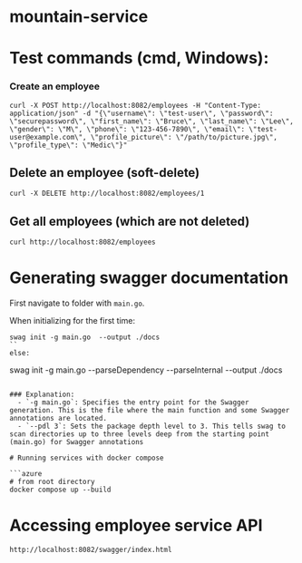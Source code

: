 # mountain-service


# Test commands (cmd, Windows):

### Create an employee
```
curl -X POST http://localhost:8082/employees -H "Content-Type: application/json" -d "{\"username\": \"test-user\", \"password\": \"securepassword\", \"first_name\": \"Bruce\", \"last_name\": \"Lee\", \"gender\": \"M\", \"phone\": \"123-456-7890\", \"email\": \"test-user@example.com\", \"profile_picture\": \"/path/to/picture.jpg\", \"profile_type\": \"Medic\"}"
```

## Delete an employee (soft-delete)
```
curl -X DELETE http://localhost:8082/employees/1
```

## Get all employees (which are not deleted)
```
curl http://localhost:8082/employees
```

# Generating swagger documentation
First navigate to folder with `main.go`.

When initializing for the first time:
```
swag init -g main.go  --output ./docs
``
else:
```
swag init -g main.go --parseDependency --parseInternal  --output ./docs
```

### Explanation:
  - `-g main.go`: Specifies the entry point for the Swagger generation. This is the file where the main function and some Swagger annotations are located.
  - `--pdl 3`: Sets the package depth level to 3. This tells swag to scan directories up to three levels deep from the starting point (main.go) for Swagger annotations

# Running services with docker compose

```azure
# from root directory
docker compose up --build
```

# Accessing employee service API

```
http://localhost:8082/swagger/index.html
```